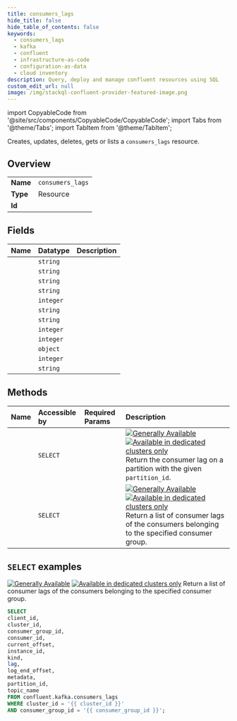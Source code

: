 ```yaml
---
title: consumers_lags
hide_title: false
hide_table_of_contents: false
keywords:
  - consumers_lags
  - kafka
  - confluent
  - infrastructure-as-code
  - configuration-as-data
  - cloud inventory
description: Query, deploy and manage confluent resources using SQL
custom_edit_url: null
image: /img/stackql-confluent-provider-featured-image.png
---
```


import CopyableCode from '@site/src/components/CopyableCode/CopyableCode';
import Tabs from '@theme/Tabs';
import TabItem from '@theme/TabItem';

Creates, updates, deletes, gets or lists a <code>consumers_lags</code> resource.

## Overview
<table><tbody>
<tr><td><b>Name</b></td><td><code>consumers_lags</code></td></tr>
<tr><td><b>Type</b></td><td>Resource</td></tr>
<tr><td><b>Id</b></td><td><CopyableCode code="confluent.kafka.consumers_lags" /></td></tr>
</tbody></table>

## Fields
| Name | Datatype | Description |
|:-----|:---------|:------------|
| <CopyableCode code="client_id" /> | `string` |  |
| <CopyableCode code="cluster_id" /> | `string` |  |
| <CopyableCode code="consumer_group_id" /> | `string` |  |
| <CopyableCode code="consumer_id" /> | `string` |  |
| <CopyableCode code="current_offset" /> | `integer` |  |
| <CopyableCode code="instance_id" /> | `string` |  |
| <CopyableCode code="kind" /> | `string` |  |
| <CopyableCode code="lag" /> | `integer` |  |
| <CopyableCode code="log_end_offset" /> | `integer` |  |
| <CopyableCode code="metadata" /> | `object` |  |
| <CopyableCode code="partition_id" /> | `integer` |  |
| <CopyableCode code="topic_name" /> | `string` |  |

## Methods
| Name | Accessible by | Required Params | Description |
|:-----|:--------------|:----------------|:------------|
| <CopyableCode code="get_kafka_consumer_lag" /> | `SELECT` | <CopyableCode code="cluster_id, consumer_group_id, partition_id, topic_name" /> | [![Generally Available](https://img.shields.io/badge/Lifecycle%20Stage-Generally%20Available-%2345c6e8)](#section/Versioning/API-Lifecycle-Policy) [![Available in dedicated clusters only](https://img.shields.io/badge/-Available%20in%20dedicated%20clusters%20only-%23bc8540)](https://docs.confluent.io/cloud/current/clusters/cluster-types.html#dedicated-cluster) Return the consumer lag on a partition with the given `partition_id`. |
| <CopyableCode code="list_kafka_consumer_lags" /> | `SELECT` | <CopyableCode code="cluster_id, consumer_group_id" /> | [![Generally Available](https://img.shields.io/badge/Lifecycle%20Stage-Generally%20Available-%2345c6e8)](#section/Versioning/API-Lifecycle-Policy) [![Available in dedicated clusters only](https://img.shields.io/badge/-Available%20in%20dedicated%20clusters%20only-%23bc8540)](https://docs.confluent.io/cloud/current/clusters/cluster-types.html#dedicated-cluster) Return a list of consumer lags of the consumers belonging to the specified consumer group. |

## `SELECT` examples

[![Generally Available](https://img.shields.io/badge/Lifecycle%20Stage-Generally%20Available-%2345c6e8)](#section/Versioning/API-Lifecycle-Policy) [![Available in dedicated clusters only](https://img.shields.io/badge/-Available%20in%20dedicated%20clusters%20only-%23bc8540)](https://docs.confluent.io/cloud/current/clusters/cluster-types.html#dedicated-cluster) Return a list of consumer lags of the consumers belonging to the specified consumer group.


```sql
SELECT
client_id,
cluster_id,
consumer_group_id,
consumer_id,
current_offset,
instance_id,
kind,
lag,
log_end_offset,
metadata,
partition_id,
topic_name
FROM confluent.kafka.consumers_lags
WHERE cluster_id = '{{ cluster_id }}'
AND consumer_group_id = '{{ consumer_group_id }}';
```